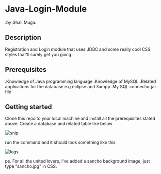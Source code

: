 # Java-Login-Module
.by Ghali Muga.
## Description
Registration and Login module that uses JDBC and some really cool CSS styles that'll surely get you going
## Prerequisites
.Knowledge of Java programming language
.Knowledge of MySQL
.Related applications for the database e.g eclipse and Xampp
.My SQL connector jar file
## Getting started
Clone this repo to your local machine and install all the prerequisites stated above.
Create a database and related table like below

![snip](https://user-images.githubusercontent.com/98480075/151368520-9f688dd6-8828-4c90-bdfd-c9ca8a564da7.JPG)

run the command and it should look something like this

![logs](https://user-images.githubusercontent.com/98480075/151369199-e8ecf81c-db66-456d-96b2-3660912332f4.JPG)

ps. For all the united lovers, I've added a sancho background image, just type "sancho.jpg"  in CSS.

